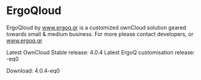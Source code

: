 ErgoQloud
=========

ErgoQloud by www.ergoq.gr is a customized ownCloud solution geared towards small &amp; medium business.
For more please contact developers, or www.ergoq.gr

Latest OwnCloud Stable release: 4.0.4
Latest ErgoQ customisation release: -eq0

Download: 4.0.4-eq0
